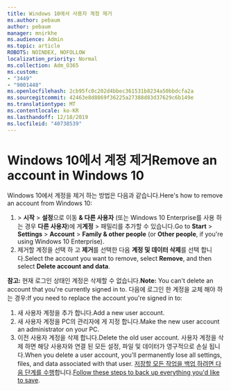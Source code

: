 ```yaml
---
title: Windows 10에서 사용자 계정 제거
ms.author: pebaum
author: pebaum
manager: mnirkhe
ms.audience: Admin
ms.topic: article
ROBOTS: NOINDEX, NOFOLLOW
localization_priority: Normal
ms.collection: Adm_O365
ms.custom:
- "3449"
- "9001448"
ms.openlocfilehash: 2cb95fc0c202d4bbec361531b8234a50bbdcfa2a
ms.sourcegitcommit: 42463e8d8869f36225a27388d83d37629c6b149e
ms.translationtype: MT
ms.contentlocale: ko-KR
ms.lasthandoff: 12/18/2019
ms.locfileid: "40738539"
---
```

# <a name="remove-an-account-in-windows-10"></a><span data-ttu-id="fa894-102">Windows 10에서 계정 제거</span><span class="sxs-lookup"><span data-stu-id="fa894-102">Remove an account in Windows 10</span></span>

<span data-ttu-id="fa894-103">Windows 10에서 계정을 제거 하는 방법은 다음과 같습니다.</span><span class="sxs-lookup"><span data-stu-id="fa894-103">Here's how to remove an account from Windows 10:</span></span>

1. <span data-ttu-id="fa894-104"> >  **시작** > **설정**으로 이동 **& 다른 사용자** (또는 Windows 10 Enterprise를 사용 하는 경우 **다른 사용자**)에 게**계정** > 패밀리를 추가할 수 있습니다.</span><span class="sxs-lookup"><span data-stu-id="fa894-104">Go to **Start** > **Settings** > **Account** > **Family & other people** (or **Other people**, if you're using Windows 10 Enterprise).</span></span>
2. <span data-ttu-id="fa894-105">제거할 계정을 선택 하 고 **제거**를 선택한 다음 **계정 및 데이터 삭제**를 선택 합니다.</span><span class="sxs-lookup"><span data-stu-id="fa894-105">Select the account you want to remove, select **Remove**, and then select **Delete account and data**.</span></span>
 
<span data-ttu-id="fa894-106">**참고:** 현재 로그인 상태인 계정은 삭제할 수 없습니다.</span><span class="sxs-lookup"><span data-stu-id="fa894-106">**Note:** You can't delete an account that you're currently signed in to.</span></span>  <span data-ttu-id="fa894-107">다음에 로그인 한 계정을 교체 해야 하는 경우:</span><span class="sxs-lookup"><span data-stu-id="fa894-107">If you need to replace the account you're signed in to:</span></span>

1. <span data-ttu-id="fa894-108">새 사용자 계정을 추가 합니다.</span><span class="sxs-lookup"><span data-stu-id="fa894-108">Add a new user account.</span></span>
2. <span data-ttu-id="fa894-109">새 사용자 계정을 PC의 관리자에 게 지정 합니다.</span><span class="sxs-lookup"><span data-stu-id="fa894-109">Make the new user account an administrator on your PC.</span></span>
3. <span data-ttu-id="fa894-110">이전 사용자 계정을 삭제 합니다.</span><span class="sxs-lookup"><span data-stu-id="fa894-110">Delete the old user account.</span></span> <span data-ttu-id="fa894-111">사용자 계정을 삭제 하면 해당 사용자와 연결 된 모든 설정, 파일 및 데이터가 영구적으로 손실 됩니다.</span><span class="sxs-lookup"><span data-stu-id="fa894-111">When you delete a user account, you'll permanently lose all settings, files, and data associated with that user.</span></span> <span data-ttu-id="fa894-112">[저장할 모든 작업을 백업 하려면 다음 단계를 수행](https://support.microsoft.com/help/4027408/windows-10-backup-and-restore)합니다.</span><span class="sxs-lookup"><span data-stu-id="fa894-112">[Follow these steps to back up everything you'd like to save](https://support.microsoft.com/help/4027408/windows-10-backup-and-restore).</span></span>